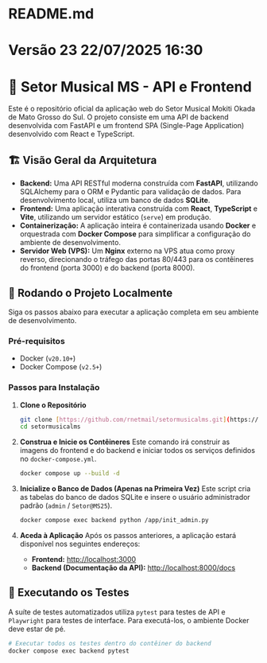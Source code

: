 # README.md
# Versão 23 22/07/2025 16:30

# 🎵 Setor Musical MS - API e Frontend

Este é o repositório oficial da aplicação web do Setor Musical Mokiti Okada de Mato Grosso do Sul. O projeto consiste em uma API de backend desenvolvida com FastAPI e um frontend SPA (Single-Page Application) desenvolvido com React e TypeScript.

## 🏗️ Visão Geral da Arquitetura

-   **Backend:** Uma API RESTful moderna construída com **FastAPI**, utilizando SQLAlchemy para o ORM e Pydantic para validação de dados. Para desenvolvimento local, utiliza um banco de dados **SQLite**.
-   **Frontend:** Uma aplicação interativa construída com **React**, **TypeScript** e **Vite**, utilizando um servidor estático (`serve`) em produção.
-   **Containerização:** A aplicação inteira é containerizada usando **Docker** e orquestrada com **Docker Compose** para simplificar a configuração do ambiente de desenvolvimento.
-   **Servidor Web (VPS):** Um **Nginx** externo na VPS atua como proxy reverso, direcionando o tráfego das portas 80/443 para os contêineres do frontend (porta 3000) e do backend (porta 8000).

## 🚀 Rodando o Projeto Localmente

Siga os passos abaixo para executar a aplicação completa em seu ambiente de desenvolvimento.

### Pré-requisitos

-   Docker (`v20.10+`)
-   Docker Compose (`v2.5+`)

### Passos para Instalação

1.  **Clone o Repositório**
    ```bash
    git clone [https://github.com/rnetmail/setormusicalms.git](https://github.com/rnetmail/setormusicalms.git)
    cd setormusicalms
    ```

2.  **Construa e Inicie os Contêineres**
    Este comando irá construir as imagens do frontend e do backend e iniciar todos os serviços definidos no `docker-compose.yml`.
    ```bash
    docker compose up --build -d
    ```

3.  **Inicialize o Banco de Dados (Apenas na Primeira Vez)**
    Este script cria as tabelas do banco de dados SQLite e insere o usuário administrador padrão (`admin` / `Setor@MS25`).
    ```bash
    docker compose exec backend python /app/init_admin.py
    ```

4.  **Aceda à Aplicação**
    Após os passos anteriores, a aplicação estará disponível nos seguintes endereços:
    -   **Frontend:** [http://localhost:3000](http://localhost:3000)
    -   **Backend (Documentação da API):** [http://localhost:8000/docs](http://localhost:8000/docs)

## 🧪 Executando os Testes

A suíte de testes automatizados utiliza `pytest` para testes de API e `Playwright` para testes de interface. Para executá-los, o ambiente Docker deve estar de pé.

```bash
# Executar todos os testes dentro do contêiner do backend
docker compose exec backend pytest
